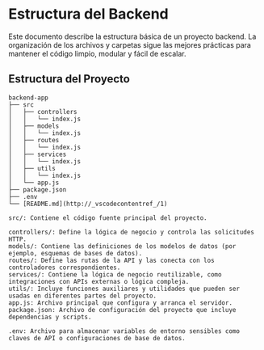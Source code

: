 # Estructura del Backend

Este documento describe la estructura básica de un proyecto backend. La organización de los archivos y carpetas sigue las mejores prácticas para mantener el código limpio, modular y fácil de escalar.

## Estructura del Proyecto

```plaintext
backend-app
├── src
│   ├── controllers
│   │   └── index.js
│   ├── models
│   │   └── index.js
│   ├── routes
│   │   └── index.js
│   ├── services
│   │   └── index.js
│   ├── utils
│   │   └── index.js
│   └── app.js
├── package.json
├── .env
└── [README.md](http://_vscodecontentref_/1)
```

```plaintext
src/: Contiene el código fuente principal del proyecto.

controllers/: Define la lógica de negocio y controla las solicitudes HTTP.
models/: Contiene las definiciones de los modelos de datos (por ejemplo, esquemas de bases de datos).
routes/: Define las rutas de la API y las conecta con los controladores correspondientes.
services/: Contiene la lógica de negocio reutilizable, como integraciones con APIs externas o lógica compleja.
utils/: Incluye funciones auxiliares y utilidades que pueden ser usadas en diferentes partes del proyecto.
app.js: Archivo principal que configura y arranca el servidor.
package.json: Archivo de configuración del proyecto que incluye dependencias y scripts.

.env: Archivo para almacenar variables de entorno sensibles como claves de API o configuraciones de base de datos.
```